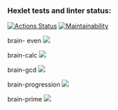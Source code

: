 ### Hexlet tests and linter status:
[![Actions Status](https://github.com/fasunareuu/frontend-project-44/actions/workflows/hexlet-check.yml/badge.svg)](https://github.com/fasunareuu/frontend-project-44/actions)
[![Maintainability](https://api.codeclimate.com/v1/badges/2159b35075ea6e79c7c2/maintainability)](https://codeclimate.com/github/ultra59/frontend-project-44/maintainability)

brain- even
<a href="https://asciinema.org/a/x8dhYCo80mnTgEEucPnwbZkLS" target="_blank"><img src="https://asciinema.org/a/x8dhYCo80mnTgEEucPnwbZkLS.svg" /></a>

brain-calc
<a href="https://asciinema.org/a/xFKb6seYl3WUJBsOxgJcRQj7p" target="_blank"><img src="https://asciinema.org/a/xFKb6seYl3WUJBsOxgJcRQj7p.svg" /></a>

brain-gcd
<a href="https://asciinema.org/a/Ru6vLLPzoXTUyqx3ytYc5GTlX" target="_blank"><img src="https://asciinema.org/a/Ru6vLLPzoXTUyqx3ytYc5GTlX.svg" /></a>

brain-progression
<a href="https://asciinema.org/a/80awKBH7jePZie7xS0hzcphvy" target="_blank"><img src="https://asciinema.org/a/80awKBH7jePZie7xS0hzcphvy.svg" /></a>

brain-prime
<a href="https://asciinema.org/a/maF1aufShu2GquBICXn9FbDDQ" target="_blank"><img src="https://asciinema.org/a/maF1aufShu2GquBICXn9FbDDQ.svg" /></a>
